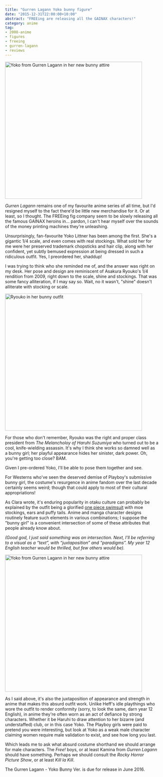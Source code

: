 ```yaml
---
title: "Gurren Lagann Yoko bunny figure"
date: "2015-12-31T22:00:00+10:00"
abstract: "FREEing are releasing all the GAINAX characters!"
category: anime
tag:
- 2008-anime
- figures
- freeing
- gurren-lagann
- reviews
---
```

<p><img src="https://rubenerd.com/files/2015/yokobunnyfig.jpg" alt="Yoko from Gurren Lagann in her new bunny attire" style="width:450px" /></p>

*Gurren Lagann* remains one of my favourite anime series of all time, but I'd resigned myself to the fact there'd be little new merchandise for it. Or at least, so I thought. The FREEing fig company seem to be slowly releasing all the famous GAINAX heroins in... pardon, I can't hear myself over the sounds of the money printing machines they're unleashing.

Unsurprisingly, fan-favourite Yoko Littner has been among the first. She's a gigantic 1/4 scale, and even comes with real stockings. What sold her for me were her preserved trademark chopsticks and hair clip, along with her confident, yet subtly bemused expression at being dressed in such a ridiculous outfit. Yes, I preordered her, shaddup!

I was trying to think who she reminded me of, and the answer was right on my desk. Her pose and design are reminiscent of Asakura Ryouko's 1/4 rendition from 2009, right down to the scale, shine and stockings. That was some fancy alliteration, if I may say so. Wait, no it wasn't, "shine" doesn't alliterate with stocking or scale.

<p><img src="https://rubenerd.com/files/2015/asakuraryoukofig.jpg" alt="Ryouko in her bunny outfit" style="width:450px" /></p>

For those who don't remember, Ryouko was the right and proper class president from *The Melancholoy of Haruhi Suzumiya* who turned out to be a cool, knife-wielding assassin. It's why I think she works so damned well as a bunny girl; her playful appearance hides her sinister, dark power. Oh, you're getting too close? BAM.

Given I pre-ordered Yoko, I'll be able to pose them together and see.

For Westerns who've seen the deserved demise of Playboy's submissive bunny girl, the costume's resurgence in anime fandom over the last decade certainly seems weird; though that could apply to most of their cultural appropriations!

As Clara wrote, it's enduring popularity in otaku culture can probably be explained by the outfit being a glorified [one piece swimsuit](http://kirinyan.net/why-sukumizus-are-superior/) with moe stockings, ears and puffy tails. Anime and manga character designs routinely feature such elements in various combinations; I suppose the "bunny girl" is a convenient intersection of some of these attributes that people already know about.

<p style="font-style:italic">(Good god, I just said something was an intersection. Next, I'll be referring to a visual as a “text”, with “juxtaposition” and “paradigms”. My year 12 English teacher would be thrilled, but few others would be).</p>

<p><img src="https://rubenerd.com/files/2015/yokobunnyfig2.jpg" alt="Yoko from Gurren Lagann in her new bunny attire" style="width:450px" /></p>

As I said above, it's also the juxtaposition of appearance and strength in anime that makes this absurd outfit work. Unlike Heff's idle playthings who wore the outfit to render conformity (sorry, to look the same, darn year 12 English), in anime they're often worn as an act of defiance by strong characters. Whether it be Haruhi to draw attention to her bizarre (and understaffed) club, or in this case Yoko. The Playboy girls were paid to pretend you were interesting, but look at Yoko as a weak male character claiming women require male validation to exist, and see how long you last.

Which leads me to ask what absurd costume shorthand we should arrange for male characters. The *Free!* boys, or at least Kamina from *Gurren Lagann* should have something. Perhaps we should consult the *Rocky Horror Picture Show*, or at least *Kill la Kill*.

The Gurren Lagann - Yoko Bunny Ver. is due for release in June 2016.

